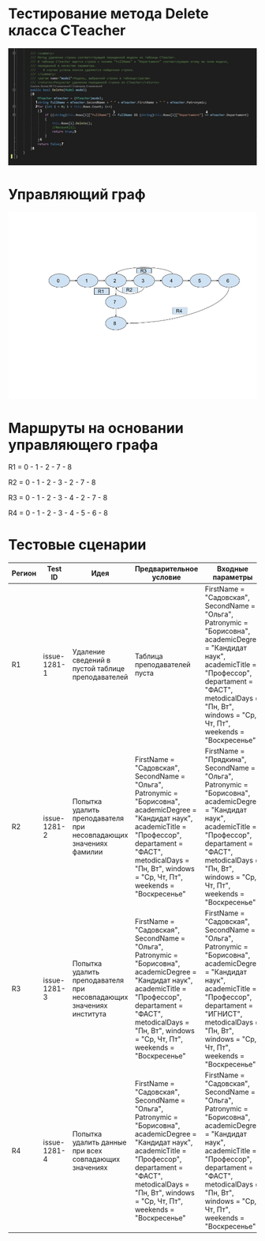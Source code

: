 # Тестирование метода Delete класса CTeacher
![alt text](code.png "Тестирование метода Delete класса CTeacher")
# Управляющий граф
![alt text](graph.png "Управляющий граф")

# Маршруты на основании управляющего графа
R1 = 0 - 1 - 2 - 7 - 8

R2 = 0 - 1 - 2 - 3 - 2 - 7 - 8

R3 = 0 - 1 - 2 - 3 - 4 - 2 - 7 - 8

R4 = 0 - 1 - 2 - 3 - 4 - 5 - 6 - 8

# Тестовые сценарии

| Регион | Test ID | Идея | Предварительное условие | Входные параметры | Ожидаемый результат | 
| --- | --- | --- | --- | --- | --- |
| R1 | issue-1281-1 | Удаление сведений в пустой таблице преподавателей | Таблица преподавателей пуста | FirstName = "Садовская", SecondName = "Ольга", Patronymic = "Борисовна", academicDegree = "Кандидат наук", academicTitle = "Профессор", departament = "ФАСТ", metodicalDays = "Пн, Вт", windows = "Ср, Чт, Пт", weekends = "Воскресенье" | false |
| R2 | issue-1281-2 | Попытка удалить преподавателя при несовпадающих значениях фамилии | FirstName = "Садовская", SecondName = "Ольга", Patronymic = "Борисовна", academicDegree = "Кандидат наук", academicTitle = "Профессор", departament = "ФАСТ", metodicalDays = "Пн, Вт", windows = "Ср, Чт, Пт", weekends = "Воскресенье" | FirstName = "Прядкина", SecondName = "Ольга", Patronymic = "Борисовна", academicDegree = "Кандидат наук", academicTitle = "Профессор", departament = "ФАСТ", metodicalDays = "Пн, Вт", windows = "Ср, Чт, Пт", weekends = "Воскресенье"  | false |
| R3 | issue-1281-3 | Попытка удалить преподавателя при несовпадающих значениях института |  FirstName = "Садовская", SecondName = "Ольга", Patronymic = "Борисовна", academicDegree = "Кандидат наук", academicTitle = "Профессор", departament = "ФАСТ", metodicalDays = "Пн, Вт", windows = "Ср, Чт, Пт", weekends = "Воскресенье" | FirstName = "Садовская", SecondName = "Ольга", Patronymic = "Борисовна", academicDegree = "Кандидат наук", academicTitle = "Профессор", departament = "ИГНИСТ", metodicalDays = "Пн, Вт", windows = "Ср, Чт, Пт", weekends = "Воскресенье" | false |
| R4 | issue-1281-4 | Попытка удалить данные при всех совпадающих значениях |  FirstName = "Садовская", SecondName = "Ольга", Patronymic = "Борисовна", academicDegree = "Кандидат наук", academicTitle = "Профессор", departament = "ФАСТ", metodicalDays = "Пн, Вт", windows = "Ср, Чт, Пт", weekends = "Воскресенье" | FirstName = "Садовская", SecondName = "Ольга", Patronymic = "Борисовна", academicDegree = "Кандидат наук", academicTitle = "Профессор", departament = "ФАСТ", metodicalDays = "Пн, Вт", windows = "Ср, Чт, Пт", weekends = "Воскресенье" | true |                     
